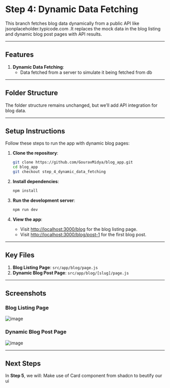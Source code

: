 # Step 4: Dynamic Data Fetching

This branch fetches blog data dynamically from a public API like jsonplaceholder.typicode.com .It replaces the mock data in the blog listing and dynamic blog post pages with API results.

---

## Features
1. **Dynamic Data Fetching**:
   - Data fetched from a server to simulate it being fetched from db
   
---

## Folder Structure
The folder structure remains unchanged, but we’ll add API integration for blog data.

---

## Setup Instructions
Follow these steps to run the app with dynamic blog pages:

1. **Clone the repository**:
   ```bash
   git clone https://github.com/GouravMidya/blog_app.git
   cd blog_app
   git checkout step_4_dynamic_data_fetching
   ```

2. **Install dependencies**:
   ```bash
   npm install
   ```

3. **Run the development server**:
   ```bash
   npm run dev
   ```

4. **View the app**:
   - Visit [http://localhost:3000/blog](http://localhost:3000/blog) for the blog listing page.
   - Visit [http://localhost:3000/blog/post-1](http://localhost:3000/blog/post-1) for the first blog post.

---

## Key Files
1. **Blog Listing Page**: `src/app/blog/page.js`
2. **Dynamic Blog Post Page**: `src/app/blog/[slug]/page.js`

---

## Screenshots
### Blog Listing Page
![image](https://github.com/user-attachments/assets/131a0064-199b-4ed6-b633-1653f163adec)



### Dynamic Blog Post Page
![image](https://github.com/user-attachments/assets/0acc3f14-18c6-4072-85a2-83fb7cc02178)



---

## Next Steps
In **Step 5**, we will:
Make use of Card component from shadcn to beutify our ui
